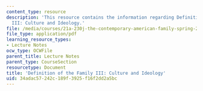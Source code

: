 ```yaml
---
content_type: resource
description: 'This resource contains the information regarding Definition of the Family
  III: Culture and Ideology.'
file: /media/courses/21a-230j-the-contemporary-american-family-spring-2004/34adac57242c189f3925f16f2dd2a5bc_MIT21A_230JS04_defiiicul.pdf
file_type: application/pdf
learning_resource_types:
- Lecture Notes
ocw_type: OCWFile
parent_title: Lecture Notes
parent_type: CourseSection
resourcetype: Document
title: 'Definition of the Family III: Culture and Ideology'
uid: 34adac57-242c-189f-3925-f16f2dd2a5bc
---
```

